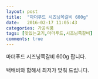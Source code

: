 ```yaml
---
layout: post
title:  "마더푸드 시즈닝쪽갈비 600g"
date:   2016-02-17 11:05:43
categories: 가공식품
tags: [맛있는고기,마더푸드,시즈닝쪽갈비]
comments: true
---
```


마더푸드 시즈닝쪽갈비 600g 팝니다.
<br><br>
택배비와 합해서 최저가 맞춰 드립니다.<br>
<br>
<img class="image" src="https://2.bp.blogspot.com/-SmZU27xEYzs/W-iwpr-E8NI/AAAAAAAAAvM/rVNxcVnTvAs1MgFJ2CSwz7Bece7qOKjqgCLcBGAs/s320/436257345374.jpg" alt=""/>
<br>
<br>
<img class="image" src="http://www.nbbang.co.kr/data/webedit/20171123114308_zpmrxzna.jpg" alt=""/>
